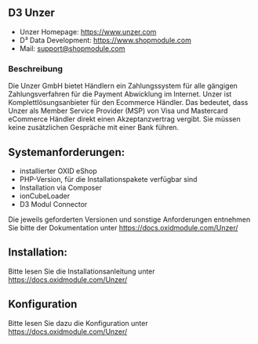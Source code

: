 ## D3 Unzer
- Unzer Homepage: https://www.unzer.com
- D³ Data Development: https://www.shopmodule.com 
- Mail: support@shopmodule.com

### Beschreibung
Die Unzer GmbH bietet Händlern ein Zahlungssystem für alle gängigen
Zahlungsverfahren für die Payment Abwicklung im Internet. Unzer ist
Komplettlösungsanbieter für den Ecommerce Händler. Das bedeutet, dass Unzer
als Member Service Provider (MSP) von Visa und Mastercard eCommerce Händler
direkt einen Akzeptanzvertrag vergibt. Sie müssen keine zusätzlichen Gespräche mit einer
Bank führen.

## Systemanforderungen:
- installierter OXID eShop
- PHP-Version, für die Installationspakete verfügbar sind
- Installation via Composer
- ionCubeLoader
- D3 Modul Connector

Die jeweils geforderten Versionen und sonstige Anforderungen entnehmen Sie bitte der Dokumentation unter https://docs.oxidmodule.com/Unzer/

## Installation:
Bitte lesen Sie die Installationsanleitung unter https://docs.oxidmodule.com/Unzer/

## Konfiguration
Bitte lesen Sie dazu die Konfiguration unter https://docs.oxidmodule.com/Unzer/
